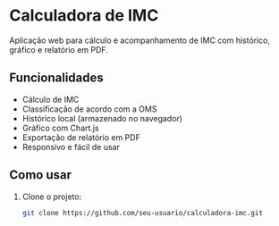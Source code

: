 # Calculadora de IMC

Aplicação web para cálculo e acompanhamento de IMC com histórico, gráfico e relatório em PDF.

## Funcionalidades
- Cálculo de IMC
- Classificação de acordo com a OMS
- Histórico local (armazenado no navegador)
- Gráfico com Chart.js
- Exportação de relatório em PDF
- Responsivo e fácil de usar

## Como usar
1. Clone o projeto:
   ```bash
   git clone https://github.com/seu-usuario/calculadora-imc.git
